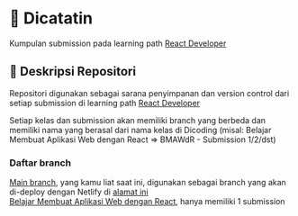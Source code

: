 # 📒 Dicatatin

Kumpulan submission pada learning path [React Developer](https://www.dicoding.com/learningpaths/58)

## 🚀 Deskripsi Repositori

Repositori digunakan sebagai sarana penyimpanan dan version control dari setiap submission di learning path [React Developer](https://www.dicoding.com/learningpaths/58)

Setiap kelas dan submission akan memiliki branch yang berbeda dan memiliki nama yang berasal dari nama kelas di Dicoding (misal: Belajar Membuat Aplikasi Web dengan React => BMAWdR - Submission 1/2/dst)

### Daftar branch
[Main branch](https://github.com/khw15/react-notes), yang kamu liat saat ini, digunakan sebagai branch yang akan di-deploy dengan Netlify di [alamat ini](https://dicatatin.netlify.app/)<br>
[Belajar Membuat Aplikasi Web dengan React](https://github.com/khw15/react-notes/tree/BMAWdR), hanya memiliki 1 submission
